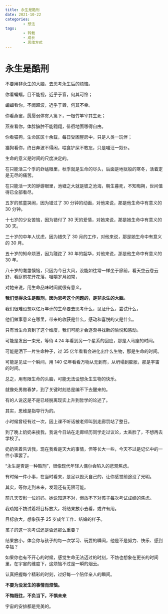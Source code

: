 ```yaml
---
title: 永生是酷刑
date: 2021-10-22
categories:
        - 想法
tags:
        - 转载
        - 成长
        - 思维方式
---
```


# 永生是酷刑

不要用非永生的大脑，去思考永生后的烦恼。

你看蝙蝠，目不能视，近乎于盲，何其可怜；

蝙蝠看你，不闻超波，近乎于聋，何其不幸。

你看燕雀，孱孱弱体寄人篱下，一根竹竿宰其生死；

燕雀看你，体胖臃肿不能翱翔，徘徊地面哪得自由。

你看猫狗，生命区区十余载，每日受困屋房中，只是人类一玩伴；

猫狗看你，终日奔波不得闲，喂食铲屎不敢忘，只是喵汪一奴仆。

生命的意义是时间的尺度决定的。

在只能活三个季的蚱蜢眼里，秋季就是生命的尽头，后面是地狱般的寒冬，活着定是无尽的痛苦。

在只能活一天的蜉蝣眼里，池塘之大就是彼之沧海，朝生暮死，不知晦朔，世间值得已全部看尽。

五岁的孩童哭闹，因为错过了 30 分钟的动画，对他来说，那是他生命中有意义的 30 分钟。

十七岁的少女苦恼，因为错付了 30 天的爱情，对她来说，那是她生命中有意义的 30 天。

三十岁的中年人忧虑，因为错失了 30 月的工作，对他来说，那是她生命中有意义的 30 月。

五十岁的知命烦懑，因为蹉跎了 30 年的韶华，对他来说，那是他生命中有意义的 30 年。

八十岁的耄耋懊恼，只因为今日大风，没能如往常一样坐于廊前，看天空云卷云舒，看庭前花开花落，咀嚼岁月如常，

对她来说，用生命品味时间就很有意义。

**我们觉得永生是酷刑，因为思考这个问题的，是非永生的大脑。**

我们很难设想以亿万年计的生命要去思考什么，见证什么，尝试什么，

他们做事意义在哪里，带来的收获是什么，感动和喜悦的又是什么。

只有当生命真到了这个维度，我们可能才会逐渐寻找新的愉悦和感动。

可能是发出一束光，等待 4.24 年看到另一个星系的回应，那是人马座的时间。

可能是洒下一片生命种子，过 35 亿年看看会进化出什么生物，那是生命的时间。

可能是见证一个瞬间，用 140 亿年看看万物从无到有，从坍塌到膨胀，那是宇宙的时间。

总之，用有限生命的头脑，可能无法设想永生生物的快乐。

就像处男做春梦，到了关键时刻总是编不下去醒来的。

有的人说这是不是已经脱离现实上升到哲学的论述了。

其实，思维是指导行为的。

小时候曾经有过一次，因上课不听话被老师叫到走廊罚站了整日。

到了晚上奶奶来接我，我说今日站在走廊经历同学走过议论，太丢脸了，不想再去学校了。

奶奶笑着告诉我，现在我看是天大的事情，但等长大一些，今天不过是记忆中的一件小事罢了。

“永生是否是一种酷刑”，很像现代年轻人偶尔会陷入的悲观焦虑。

有时候一件小事，在当时看来，是足以毁灭自己的，让你感觉前途没了光明。

其实，等你走到未来，发现还有无限可能。

前几天安慰一位妈妈，她说知道不对，但放不下对孩子每次考试成绩的焦虑。

我劝她不妨试着将目标放大，将结果放小去看，或许有用。

目标放大，想象孩子 25 岁成年工作、结婚的样子。

孩子的这一次考试还是否还那么重要？

结果放小，体会你与孩子的每一次学习、玩耍的瞬间，他是不是努力、快乐、感到幸福？

如果你也有不开心的时候，感觉生命无法迈过的时刻，不妨也想象在更长的时间里，在宇宙的维度下，这烦恼不过是一瞬的烟云。

认真把握每个精彩的时刻，过好每一个陪伴亲人的瞬间。

**不要为没发生的事情而烦恼。**

**不悔既往，不负当下，不惧未来**

宇宙的安排都是完美的。
